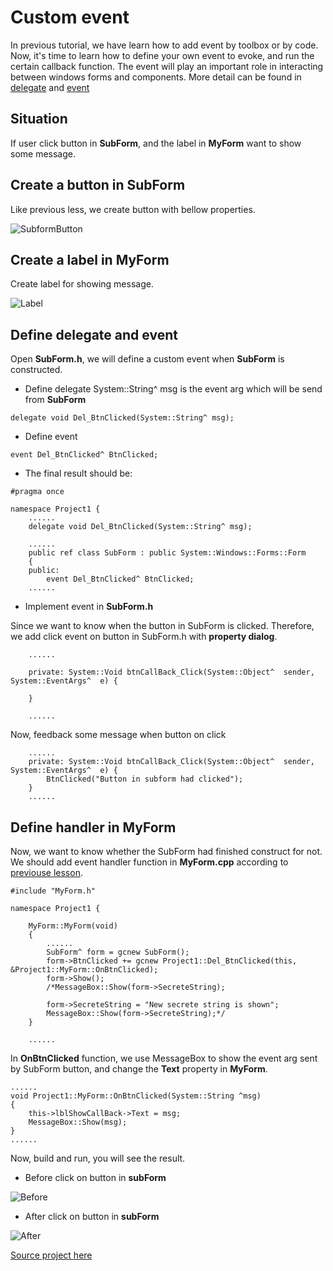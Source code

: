 # Custom event

In previous tutorial, we have learn how to add event by toolbox or by code. Now, it's time to learn how to define your own event to evoke, and run the certain callback function. The event will play an important role in interacting between windows forms and components. More detail can be found in [delegate](https://msdn.microsoft.com/en-US/library/c320cx3h.aspx) and [event](https://msdn.microsoft.com/en-us/library/58cwt3zh.aspx)

## Situation
If user click button in **SubForm**, and the label in **MyForm** want to show some message. 

## Create a button in SubForm
Like previous less, we create button with bellow properties.

![SubformButton](/doc/Ch6/img/6-3-1.jpg)

## Create a label in MyForm
Create label for showing message.

![Label](/doc/Ch6/img/6-3-2.jpg)

## Define delegate and event

Open **SubForm.h**, we will define a custom event when **SubForm** is constructed.

* Define delegate
System::String^ msg is the event arg which will be send from **SubForm**
````
delegate void Del_BtnClicked(System::String^ msg);
````

* Define event
````
event Del_BtnClicked^ BtnClicked;
````

* The final result should be:

````
#pragma once

namespace Project1 {
    ......
    delegate void Del_BtnClicked(System::String^ msg);

    ......
	public ref class SubForm : public System::Windows::Forms::Form
	{
	public:
        event Del_BtnClicked^ BtnClicked;
    ......
````

* Implement event in **SubForm.h**

Since we want to know when the button in SubForm is clicked. Therefore, we add click event on button in SubForm.h with **property dialog**.

````
    ......
    
    private: System::Void btnCallBack_Click(System::Object^  sender, System::EventArgs^  e) {

    }
    
    ......
````

Now, feedback some message when button on click

````
    ......
    private: System::Void btnCallBack_Click(System::Object^  sender, System::EventArgs^  e) {
        BtnClicked("Button in subform had clicked");
    }
    ......
````


## Define handler in MyForm

Now, we want to know whether the SubForm had finished construct for not. We should add event handler function in **MyForm.cpp** according to [previouse lesson](/doc/Ch5/5-3.md).

````
#include "MyForm.h"

namespace Project1 {

    MyForm::MyForm(void)
    {
        ......
        SubForm^ form = gcnew SubForm();
        form->BtnClicked += gcnew Project1::Del_BtnClicked(this, &Project1::MyForm::OnBtnClicked);
        form->Show();
        /*MessageBox::Show(form->SecreteString);

        form->SecreteString = "New secrete string is shown";
        MessageBox::Show(form->SecreteString);*/
    }
    
    ......

````
In **OnBtnClicked** function, we use MessageBox to show the event arg sent by SubForm button, and change the **Text** property in **MyForm**.
````
......  
void Project1::MyForm::OnBtnClicked(System::String ^msg)
{
    this->lblShowCallBack->Text = msg;
    MessageBox::Show(msg);
}
......
````
    
Now, build and run, you will see the result.

* Before click on button in **subForm** 

![Before](/doc/Ch6/img/6-3-3.jpg)


* After click on button in **subForm** 

![After](/doc/Ch6/img/6-3-4.jpg)


[Source project here](/doc/Ch6/src/6-3)

